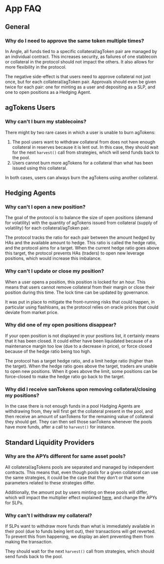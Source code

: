 # App FAQ

## General

### Why do I need to approve the same token multiple times?

In Angle, all funds tied to a specific collateral/agToken pair are managed by an individual contract. This increases security, as failures of one stablecoin or collateral in the protocol should not impact the others. It also allows for more flexibility in the protocol.

The negative side-effect is that users need to approve collateral not just once, but for each collateral/agToken pair. Approvals should even be given twice for each pair: one for minting as a user and depositing as a SLP, and one to open positions as a Hedging Agent.

## agTokens Users

### Why can't I burn my stablecoins?

There might by two rare cases in which a user is unable to burn agTokens:

1. The pool users want to withdraw collateral from does not have enough collateral in reserves because it is lent out. In this case, they should wait for the next `harvest()` call from strategies, which will send funds back to the pool.
2. Users cannot burn more agTokens for a collateral than what has been issued using this collateral.

In both cases, users can always burn the agTokens using another collateral.

## Hedging Agents

### Why can't I open a new position?

The goal of the protocol is to balance the size of open positions \(demand for volatility\) with the quantity of agTokens issued from collateral \(supply of volatility\) for each collateral/agToken pair.

The protocol tracks the ratio for each pair between the amount hedged by HAs and the available amount to hedge. This ratio is called the hedge ratio, and the protocol aims for a target. When the current hedge ratio goes above this target, the protocol prevents HAs \(traders\) to open new leverage positions, which would increase this imbalance.

### Why can't I update or close my position?

When a user opens a position, this position is locked for an hour. This means that users cannot remove collateral from their margin or close their position during this time. The lock time can be updated by governance.

It was put in place to mitigate the front-running risks that could happen, in particular using flashloans, as the protocol relies on oracle prices that could deviate from market price.

### Why did one of my open positions disappear?

If your open position is not displayed in your positions list, it certainly means that it has been closed. It could either have been liquidated because of a maintenance margin too low \(due to a decrease in price\), or force closed because of the hedge ratio being too high.

The protocol has a target hedge ratio, and a limit hedge ratio \(higher than the target\). When the hedge ratio goes above the target, traders are unable to open new positions. When it goes above the limit, some positions can be force-closed to make the hedge ratio go back to the target.

### Why did I receive sanTokens upon removing collateral/closing my positions?

In the case there is not enough funds in a pool Hadging Agents are withdrawing from, they will first get the collateral present in the pool, and then receive an amount of sanTokens for the remaining value of collateral they should get. They can then sell those sanTokens whenever the pools have more funds, after a call to `harvest()` for instance.

## Standard Liquidity Providers

### Why are the APYs different for same asset pools?

All collateral/agTokens pools are separated and managed by independent contracts. This means that, even though pools for a given collateral can use the same strategies, it could be the case that they don't or that some parameters related to these strategies differ.

Additionally, the amount put by users minting on these pools will differ, which will impact the multiplier effect explained [here](https://docs.angle.money/concepts/standard-liquidity-providers#multiplier-effect), and change the APYs for SLPs.

### Why can't I withdraw my collateral?

If SLPs want to withdraw more funds than what is immediately available in their pool \(due to funds being lent out\), their transactions will get reverted. To prevent this from happening, we display an alert preventing them from making the transaction.

They should wait for the next `harvest()` call from strategies, which should send funds back to the pool.

